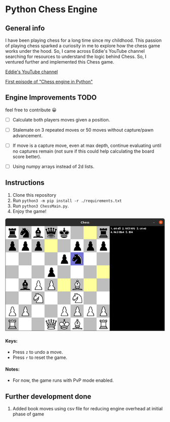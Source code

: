 # Python Chess Engine


## General info
I have been playing chess for a long time since my childhood. This passion of playing chess sparked a curiosity in me to explore how the chess game works under the hood. So, I came across Eddie's YouTube channel searching for resources to understand the logic behind Chess. So, I ventured further and implemented this Chess game.

[Eddie's YouTube channel](https://www.youtube.com/channel/UCaEohRz5bPHywGBwmR18Qww)

[First episode of "Chess engine in Python"](https://www.youtube.com/playlist?list=PLBwF487qi8MGU81nDGaeNE1EnNEPYWKY_)

## Engine Improvements TODO
feel free to contribute :grinning:
- [ ] Calculate both players moves given a position.
- [ ] Stalemate on 3 repeated moves or 50 moves without capture/pawn advancement.
- [ ] If move is a capture move, even at max depth, continue evaluating until no captures remain (not sure if this could help calculating the board score better).
- [ ] Using numpy arrays instead of 2d lists.


## Instructions
1. Clone this repository 
2. Run `python3 -m pip install -r ./requirements.txt`
3. Run `python3 ChessMain.py`.
4. Enjoy the game!

![PvP Chess Game with move logger](./assets/baord01.png)

#### Keys:
* Press `z` to undo a move.
* Press `r` to reset the game.

#### Notes: 
* For now, the game runs with PvP mode enabled.

## Further development done
1. Added book moves using csv file for reducing engine overhead at initial phase of game
